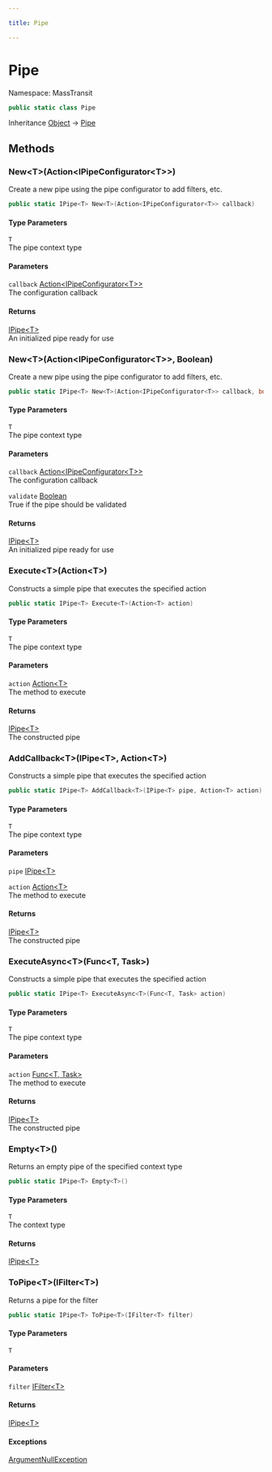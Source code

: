 ```yaml
---

title: Pipe

---
```


# Pipe

Namespace: MassTransit

```csharp
public static class Pipe
```

Inheritance [Object](https://learn.microsoft.com/en-us/dotnet/api/system.object) → [Pipe](../masstransit/pipe)

## Methods

### **New\<T\>(Action\<IPipeConfigurator\<T\>\>)**

Create a new pipe using the pipe configurator to add filters, etc.

```csharp
public static IPipe<T> New<T>(Action<IPipeConfigurator<T>> callback)
```

#### Type Parameters

`T`<br/>
The pipe context type

#### Parameters

`callback` [Action\<IPipeConfigurator\<T\>\>](https://learn.microsoft.com/en-us/dotnet/api/system.action-1)<br/>
The configuration callback

#### Returns

[IPipe\<T\>](../masstransit/ipipe-1)<br/>
An initialized pipe ready for use

### **New\<T\>(Action\<IPipeConfigurator\<T\>\>, Boolean)**

Create a new pipe using the pipe configurator to add filters, etc.

```csharp
public static IPipe<T> New<T>(Action<IPipeConfigurator<T>> callback, bool validate)
```

#### Type Parameters

`T`<br/>
The pipe context type

#### Parameters

`callback` [Action\<IPipeConfigurator\<T\>\>](https://learn.microsoft.com/en-us/dotnet/api/system.action-1)<br/>
The configuration callback

`validate` [Boolean](https://learn.microsoft.com/en-us/dotnet/api/system.boolean)<br/>
True if the pipe should be validated

#### Returns

[IPipe\<T\>](../masstransit/ipipe-1)<br/>
An initialized pipe ready for use

### **Execute\<T\>(Action\<T\>)**

Constructs a simple pipe that executes the specified action

```csharp
public static IPipe<T> Execute<T>(Action<T> action)
```

#### Type Parameters

`T`<br/>
The pipe context type

#### Parameters

`action` [Action\<T\>](https://learn.microsoft.com/en-us/dotnet/api/system.action-1)<br/>
The method to execute

#### Returns

[IPipe\<T\>](../masstransit/ipipe-1)<br/>
The constructed pipe

### **AddCallback\<T\>(IPipe\<T\>, Action\<T\>)**

Constructs a simple pipe that executes the specified action

```csharp
public static IPipe<T> AddCallback<T>(IPipe<T> pipe, Action<T> action)
```

#### Type Parameters

`T`<br/>
The pipe context type

#### Parameters

`pipe` [IPipe\<T\>](../masstransit/ipipe-1)<br/>

`action` [Action\<T\>](https://learn.microsoft.com/en-us/dotnet/api/system.action-1)<br/>
The method to execute

#### Returns

[IPipe\<T\>](../masstransit/ipipe-1)<br/>
The constructed pipe

### **ExecuteAsync\<T\>(Func\<T, Task\>)**

Constructs a simple pipe that executes the specified action

```csharp
public static IPipe<T> ExecuteAsync<T>(Func<T, Task> action)
```

#### Type Parameters

`T`<br/>
The pipe context type

#### Parameters

`action` [Func\<T, Task\>](https://learn.microsoft.com/en-us/dotnet/api/system.func-2)<br/>
The method to execute

#### Returns

[IPipe\<T\>](../masstransit/ipipe-1)<br/>
The constructed pipe

### **Empty\<T\>()**

Returns an empty pipe of the specified context type

```csharp
public static IPipe<T> Empty<T>()
```

#### Type Parameters

`T`<br/>
The context type

#### Returns

[IPipe\<T\>](../masstransit/ipipe-1)<br/>

### **ToPipe\<T\>(IFilter\<T\>)**

Returns a pipe for the filter

```csharp
public static IPipe<T> ToPipe<T>(IFilter<T> filter)
```

#### Type Parameters

`T`<br/>

#### Parameters

`filter` [IFilter\<T\>](../masstransit/ifilter-1)<br/>

#### Returns

[IPipe\<T\>](../masstransit/ipipe-1)<br/>

#### Exceptions

[ArgumentNullException](https://learn.microsoft.com/en-us/dotnet/api/system.argumentnullexception)<br/>
